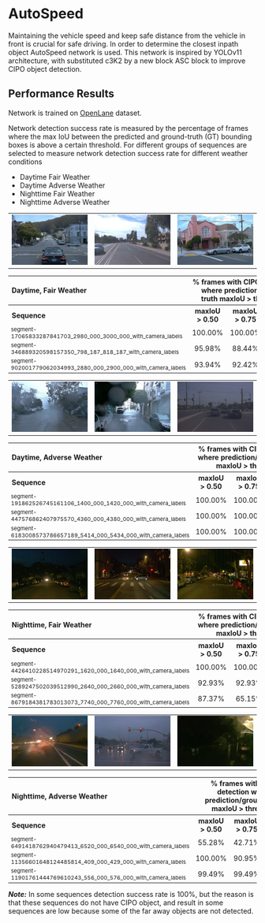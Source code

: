 # AutoSpeed

Maintaining the vehicle speed and keep safe distance from the vehicle in front is crucial for safe driving. In order to
determine the closest inpath object AutoSpeed network is used. This network is inspired by YOLOv11 architecture, with
substituted c3K2 by a new block ASC block to improve CIPO object detection.

## Performance Results

Network is trained on [OpenLane](https://github.com/OpenDriveLab/OpenLane) dataset.

Network detection success rate is measured by the percentage of frames where the max IoU between the predicted and
ground-truth (GT) bounding boxes is above a certain threshold. For different groups of sequences are selected to measure
network detection success rate for different weather conditions

* Daytime Fair Weather
* Daytime Adverse Weather
* Nighttime Fair Weather
* Nighttime Adverse Weather

<table style="border:none; border-collapse:collapse;">
  <tr>
    <td><img src="../Media/daytime_fair_weather_1.jpg" width="300" alt="alt"></td>
    <td><img src="../Media/daytime_fair_weather_2.jpg" width="300" alt="alt"></td>
    <td><img src="../Media/daytime_fair_weather_3.jpg" width="300" alt="alt"></td>
  </tr>
</table>

<table>
  <tr>
    <th style="text-align:left;">Daytime, Fair Weather</th>
    <th colspan="3" style="text-align:center;">% frames with CIPO detection where prediction/ground truth maxIoU > threshold</th>
  </tr>
  <tr>
    <th style="text-align:left;">Sequence</th>
    <th >maxIoU &gt; 0.50</th>
    <th>maxIoU &gt; 0.75</th>
    <th>maxIoU &gt; 0.90</th>
  </tr>
  <tr>
    <td style="font-size:11px;">segment-17065833287841703_2980_000_3000_000_with_camera_labels</td>
    <td style="text-align:center;">100.00%</td>
    <td style="text-align:center;">100.00%</td>
    <td style="text-align:center;">98.99%</td>
  </tr>
  <tr>
    <td style="font-size:11px;">segment-346889320598157350_798_187_818_187_with_camera_labels</td>
    <td style="text-align:center;">95.98%</td>
    <td style="text-align:center;">88.44%</td>
    <td style="text-align:center;">70.35%</td>
  </tr>
 <tr>
    <td style="font-size:11px;">segment-902001779062034993_2880_000_2900_000_with_camera_labels</td>
    <td style="text-align:center;">93.94%</td>
    <td style="text-align:center;">92.42%</td>
    <td style="text-align:center;">89.90%</td>
  </tr>
</table>

<table style="border:none; border-collapse:collapse;">
  <tr>
    <td><img src="../Media/daytime_adverse_weather_1.jpg" width="300" alt="alt"></td>
    <td><img src="../Media/daytime_adverse_weather_2.jpg" width="300" alt="alt"></td>
    <td><img src="../Media/daytime_adverse_weather_3.jpg" width="300" alt="alt"></td>
  </tr>
</table>

<table>
  <tr>
    <th style="text-align:left;">Daytime, Adverse Weather</th>
    <th colspan="3" style="text-align:center;">% frames with CIPO detection where prediction/ground truth maxIoU > threshold</th>
  </tr>
  <tr>
    <th style="text-align:left;">Sequence</th>
    <th >maxIoU &gt; 0.50</th>
    <th>maxIoU &gt; 0.75</th>
    <th>maxIoU &gt; 0.90</th>
  </tr>
  <tr>
    <td style="font-size:11px;">segment-191862526745161106_1400_000_1420_000_with_camera_labels</td>
    <td style="text-align:center;">100.00%</td>
    <td style="text-align:center;">100.00%</td>
    <td style="text-align:center;">100.00%</td>
  </tr>
  <tr>
    <td style="font-size:11px;">segment-447576862407975570_4360_000_4380_000_with_camera_labels</td>
    <td style="text-align:center;">100.00%</td>
    <td style="text-align:center;">100.00%</td>
    <td style="text-align:center;">100.00%</td>
  </tr>
 <tr>
    <td style="font-size:11px;">segment-6183008573786657189_5414_000_5434_000_with_camera_labels</td>
    <td style="text-align:center;">100.00%</td>
    <td style="text-align:center;">100.00%</td>
    <td style="text-align:center;">95.48%</td>
  </tr>
</table>


<table style="border:none; border-collapse:collapse;">
  <tr>
    <td><img src="../Media/nighttime_fair_weather_1.jpg" width="300" alt="alt"></td>
    <td><img src="../Media/nighttime_fair_weather_2.jpg" width="300" alt="alt"></td>
    <td><img src="../Media/nighttime_fair_weather_3.jpg" width="300" alt="alt"></td>
  </tr>
</table>

<table>
  <tr>
    <th style="text-align:left;">Nighttime, Fair Weather</th>
    <th colspan="3" style="text-align:center;">% frames with CIPO detection where prediction/ground truth maxIoU > threshold</th>
  </tr>
  <tr>
    <th style="text-align:left;">Sequence</th>
    <th >maxIoU &gt; 0.50</th>
    <th>maxIoU &gt; 0.75</th>
    <th>maxIoU &gt; 0.90</th>
  </tr>
  <tr>
    <td style="font-size:11px;">segment-4426410228514970291_1620_000_1640_000_with_camera_labels</td>
    <td style="text-align:center;">100.00%</td>
    <td style="text-align:center;">100.00%</td>
    <td style="text-align:center;">100.00%</td>
  </tr>
  <tr>
    <td style="font-size:11px;">segment-5289247502039512990_2640_000_2660_000_with_camera_labels</td>
    <td style="text-align:center;">92.93%</td>
    <td style="text-align:center;">92.93%</td>
    <td style="text-align:center;">91.92%</td>
  </tr>
 <tr>
    <td style="font-size:11px;">segment-8679184381783013073_7740_000_7760_000_with_camera_labels</td>
    <td style="text-align:center;">87.37%</td>
    <td style="text-align:center;">65.15%</td>
    <td style="text-align:center;">0.00%</td>
  </tr>
</table>

<table style="border:none; border-collapse:collapse;">
  <tr>
    <td><img src="../Media/nighttime_adverse_weather_1.jpg" width="300" alt="alt"></td>
    <td><img src="../Media/nighttime_adverse_weather_2.jpg" width="300" alt="alt"></td>
    <td><img src="../Media/nighttime_adverse_weather_3.jpg" width="300" alt="alt"></td>
  </tr>
</table>

<table>
  <tr>
    <th style="text-align:left;">Nighttime, Adverse Weather</th>
    <th colspan="3" style="text-align:center;">% frames with CIPO detection where prediction/ground truth maxIoU > threshold</th>
  </tr>
  <tr>
    <th style="text-align:left;">Sequence</th>
    <th >maxIoU &gt; 0.50</th>
    <th>maxIoU &gt; 0.75</th>
    <th>maxIoU &gt; 0.90</th>
  </tr>
  <tr>
    <td style="font-size:11px;">segment-6491418762940479413_6520_000_6540_000_with_camera_labels</td>
    <td style="text-align:center;">55.28%</td>
    <td style="text-align:center;">42.71%</td>
    <td style="text-align:center;">22.61%</td>
  </tr>
  <tr>
    <td style="font-size:11px;">segment-11356601648124485814_409_000_429_000_with_camera_labels</td>
    <td style="text-align:center;">100.00%</td>
    <td style="text-align:center;">90.95%</td>
    <td style="text-align:center;">43.72%</td>
  </tr>
 <tr>
    <td style="font-size:11px;">segment-11901761444769610243_556_000_576_000_with_camera_labels</td>
    <td style="text-align:center;">99.49%</td>
    <td style="text-align:center;">99.49%</td>
    <td style="text-align:center;">97.96%</td>
  </tr>
</table>

***Note:*** In some sequences detection success rate is 100%, but the reason is that these sequences do not have CIPO
object, and result in some sequences are low because some of the far away objects are not detected.